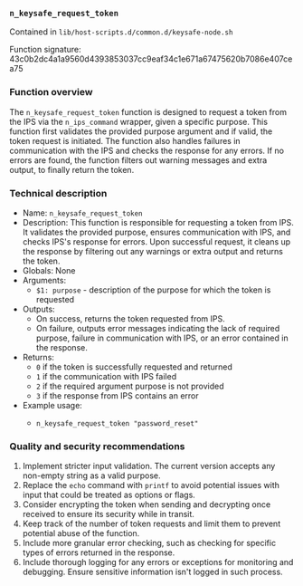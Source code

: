 ### `n_keysafe_request_token`

Contained in `lib/host-scripts.d/common.d/keysafe-node.sh`

Function signature: 43c0b2dc4a1a9560d4393853037cc9eaf34c1e671a67475620b7086e407cea75

### Function overview

The `n_keysafe_request_token` function is designed to request a token from the IPS via the `n_ips_command` wrapper, given a specific purpose. This function first validates the provided purpose argument and if valid, the token request is initiated. The function also handles failures in communication with the IPS and checks the response for any errors. If no errors are found, the function filters out warning messages and extra output, to finally return the token.

### Technical description

- Name: `n_keysafe_request_token`
- Description: This function is responsible for requesting a token from IPS. It validates the provided purpose, ensures communication with IPS, and checks IPS's response for errors. Upon successful request, it cleans up the response by filtering out any warnings or extra output and returns the token.
- Globals: None
- Arguments: 
  - `$1: purpose` - description of the purpose for which the token is requested
- Outputs: 
  - On success, returns the token requested from IPS.
  - On failure, outputs error messages indicating the lack of required purpose, failure in communication with IPS, or an error contained in the response.
- Returns:
  - `0` if the token is successfully requested and returned
  - `1` if the communication with IPS failed
  - `2` if the required argument purpose is not provided
  - `3` if the response from IPS contains an error
- Example usage:
  - ```
    n_keysafe_request_token "password_reset"
    ```

### Quality and security recommendations

1. Implement stricter input validation. The current version accepts any non-empty string as a valid purpose.
2. Replace the `echo` command with `printf` to avoid potential issues with input that could be treated as options or flags.
3. Consider encrypting the token when sending and decrypting once received to ensure its security while in transit.
4. Keep track of the number of token requests and limit them to prevent potential abuse of the function.
5. Include more granular error checking, such as checking for specific types of errors returned in the response.
6. Include thorough logging for any errors or exceptions for monitoring and debugging. Ensure sensitive information isn't logged in such process.

